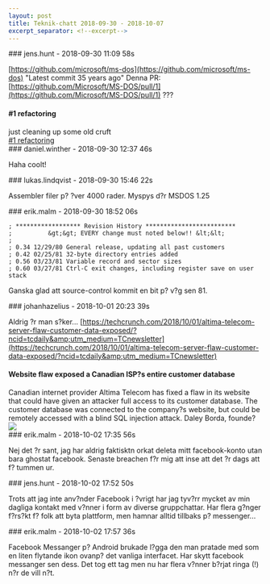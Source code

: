 ```yaml
---
layout: post
title: Teknik-chatt 2018-09-30 - 2018-10-07
excerpt_separator: <!--excerpt-->
---
```

<section class="message" markdown="1">
### jens.hunt - 2018-09-30 11:09 58s

[https://github.com/microsoft/ms-dos](https://github.com/microsoft/ms-dos)
"Latest commit 35 years ago" 
Denna PR: [https://github.com/Microsoft/MS-DOS/pull/1](https://github.com/Microsoft/MS-DOS/pull/1) ???

<div class="attachment"><h4>#1 refactoring</h4><div class="text">just cleaning up some old cruft</div>
<a href="https://github.com/Microsoft/MS-DOS/pull/1">#1 refactoring</a></div>
    
</section>
<section class="message" markdown="1">
### daniel.winther - 2018-09-30 12:37 46s

Haha coolt!
</section>
<section class="message" markdown="1">
### lukas.lindqvist - 2018-09-30 15:46 22s

Assembler filer p? ?ver 4000 rader. Myspys d?r MSDOS 1.25
</section>
<section class="message" markdown="1">
### erik.malm - 2018-09-30 18:52 06s

```
; ****************** Revision History *************************
;          &gt;&gt; EVERY change must noted below!! &lt;&lt;
;
; 0.34 12/29/80 General release, updating all past customers
; 0.42 02/25/81 32-byte directory entries added
; 0.56 03/23/81 Variable record and sector sizes
; 0.60 03/27/81 Ctrl-C exit changes, including register save on user stack
```
Ganska glad att source-control kommit en bit p? v?g sen 81.
</section>
<section class="message" markdown="1">
### johanhazelius - 2018-10-01 20:23 39s

Aldrig ?r man s?ker... 
[https://techcrunch.com/2018/10/01/altima-telecom-server-flaw-customer-data-exposed/?ncid=tcdaily&amp;utm_medium=TCnewsletter](https://techcrunch.com/2018/10/01/altima-telecom-server-flaw-customer-data-exposed/?ncid=tcdaily&amp;utm_medium=TCnewsletter)

<div class="attachment"><h4>Website flaw exposed a Canadian ISP?s entire customer database</h4><div class="text">Canadian internet provider Altima Telecom has fixed a flaw in its website that could have given an attacker full access to its customer database. The customer database was connected to the company?s website, but could be remotely accessed with a blind SQL injection attack. Daley Borda, founde?</div>
<a href="https://techcrunch.com/2018/10/01/altima-telecom-server-flaw-customer-data-exposed/?ncid=tcdaily&amp;utm_medium=TCnewsletter"><img src="https://techcrunch.com/wp-content/uploads/2018/10/gettyimages-4878672681.jpg?w=618" fallback="Website flaw exposed a Canadian ISP?s entire customer database"/></a></div>
    
</section>
<section class="message" markdown="1">
### erik.malm - 2018-10-02 17:35 56s

Nej det ?r sant, jag har aldrig faktisktn orkat deleta mitt facebook-konto utan bara ghostat facebook. Senaste breachen f?r mig att inse att det ?r dags att f? tummen ur.
</section>
<section class="message" markdown="1">
### jens.hunt - 2018-10-02 17:52 50s

Trots att jag inte anv?nder Facebook i ?vrigt har jag tyv?rr mycket av min dagliga kontakt med v?nner i form av diverse gruppchattar. Har flera g?nger f?rs?kt f? folk att byta plattform,  men hamnar alltid tillbaks p? messenger...
</section>
<section class="message" markdown="1">
### erik.malm - 2018-10-02 17:57 36s

Facebook Messanger p? Android brukade l?gga den man pratade med som en liten flytande ikon ovanp? det vanliga interfacet. Har skytt facebook messanger sen dess.
Det tog ett tag men nu har flera v?nner b?rjat ringa  (!) n?r de vill n?t.

<!--excerpt-->
</section>